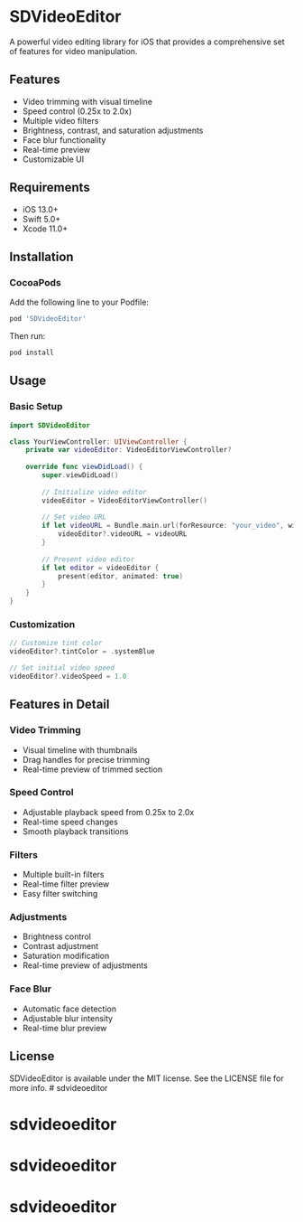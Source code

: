 # SDVideoEditor

A powerful video editing library for iOS that provides a comprehensive set of features for video manipulation.

## Features

- Video trimming with visual timeline
- Speed control (0.25x to 2.0x)
- Multiple video filters
- Brightness, contrast, and saturation adjustments
- Face blur functionality
- Real-time preview
- Customizable UI

## Requirements

- iOS 13.0+
- Swift 5.0+
- Xcode 11.0+

## Installation

### CocoaPods

Add the following line to your Podfile:

```ruby
pod 'SDVideoEditor'
```

Then run:

```bash
pod install
```

## Usage

### Basic Setup

```swift
import SDVideoEditor

class YourViewController: UIViewController {
    private var videoEditor: VideoEditorViewController?
    
    override func viewDidLoad() {
        super.viewDidLoad()
        
        // Initialize video editor
        videoEditor = VideoEditorViewController()
        
        // Set video URL
        if let videoURL = Bundle.main.url(forResource: "your_video", withExtension: "mp4") {
            videoEditor?.videoURL = videoURL
        }
        
        // Present video editor
        if let editor = videoEditor {
            present(editor, animated: true)
        }
    }
}
```

### Customization

```swift
// Customize tint color
videoEditor?.tintColor = .systemBlue

// Set initial video speed
videoEditor?.videoSpeed = 1.0
```

## Features in Detail

### Video Trimming
- Visual timeline with thumbnails
- Drag handles for precise trimming
- Real-time preview of trimmed section

### Speed Control
- Adjustable playback speed from 0.25x to 2.0x
- Real-time speed changes
- Smooth playback transitions

### Filters
- Multiple built-in filters
- Real-time filter preview
- Easy filter switching

### Adjustments
- Brightness control
- Contrast adjustment
- Saturation modification
- Real-time preview of adjustments

### Face Blur
- Automatic face detection
- Adjustable blur intensity
- Real-time blur preview

## License

SDVideoEditor is available under the MIT license. See the LICENSE file for more info. # sdvideoeditor
# sdvideoeditor
# sdvideoeditor
# sdvideoeditor
